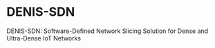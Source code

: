 # DENIS-SDN
DENIS-SDN: Software-Defined Network Slicing Solution for Dense and Ultra-Dense IoT Networks
